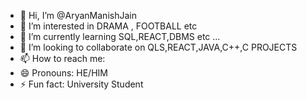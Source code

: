 - 👋 Hi, I’m @AryanManishJain
- 👀 I’m interested in DRAMA , FOOTBALL etc
- 🌱 I’m currently learning SQL,REACT,DBMS etc ... 
- 💞️ I’m looking to collaborate on QLS,REACT,JAVA,C++,C PROJECTS 
- 📫 How to reach me:
- 😄 Pronouns: HE/HIM
- ⚡ Fun fact: University Student 

<!---
AryanManishJain/AryanManishJain is a ✨ special ✨ repository because its `README.md` (this file) appears on your GitHub profile.
You can click the Preview link to take a look at your changes.
--->
